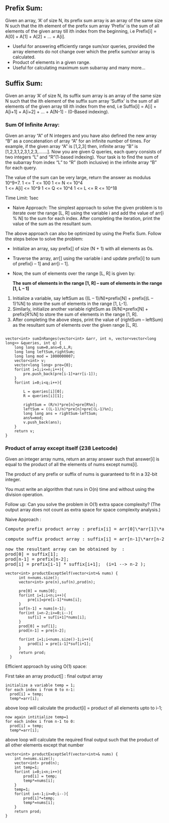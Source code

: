 ## Prefix Sum:
  Given an array, ‘A’ of size N, its prefix sum array is an array of the same size N such that the ith element of the prefix sum array ‘Prefix’ is the sum of all elements of the given array till ith index from the beginning, i.e Prefix[i] = A[0] + A[1] + A[2] + … + A[i]. 
* Useful for answering efficiently range sum/xor queries, provided the array elements do not change over which the prefix sum/xor array is calculated.
* Product of elements in a given range.
* Useful for calculating maximum sum subarray and many more...

## Suffix Sum:
Given an array ‘A’ of size N, its suffix sum array is an array of the same size N such that the ith element of the suffix sum array ‘Suffix’ is the sum of all elements of the given array till ith index from the end, i.e Suffix[i] = A[i] + A[i+1] + A[i+2] + … + A[N-1] - (0-Based indexing).



### Sum Of Infinite Array:
Given an array “A” of N integers and you have also defined the new array “B” as a concatenation of array “A” for an infinite number of times.
For example, if the given array “A” is [1,2,3] then, infinite array “B” is [1,2,3,1,2,3,1,2,3,.......].
Now you are given Q queries, each query consists of two integers “L“ and “R”(1-based indexing). Your task is to find the sum of the subarray from index “L” to “R” (both inclusive) in the infinite array “B” for each query.

The value of the sum can be very large, return the answer as modulus 10^9+7.
1 <= T <= 100
1 <= N <= 10^4   
1 <= A[i] <= 10^9
1 <= Q <= 10^4
1 <= L <= R <= 10^18

Time Limit: 1sec


- Naive Approach: 
The simplest approach to solve the given problem is to iterate over the range [L, R] using the variable i and add the value of arr[i % N] to the sum for each index. After completing the iteration, print the value of the sum as the resultant sum.

The above approach can also be optimized by using the Prefix Sum. Follow the steps below to solve the problem:

- Initialize an array, say prefix[] of size (N + 1) with all elements as 0s.
- Traverse the array, arr[] using the variable i and update prefix[i] to sum of prefix[i – 1] and arr[i – 1].
- Now, the sum of elements over the range [L, R] is given by:

    **The sum of elements in the range [1, R] – sum of elements in the range [1, L – 1]**

1. Initialize a variable, say leftSum as ((L – 1)/N)*prefix[N] + prefix[(L – 1)%N] to store the sum of elements in the range [1, L-1].
2. Similarly, initialize another variable rightSum as (R/N)*prefix[N] + prefix[R%N] to store the sum of elements in the range [1, R].
3. After completing the above steps, print the value of (rightSum – leftSum) as the resultant sum of elements over the given range [L, R].


```

vector<int> sumInRanges(vector<int> &arr, int n, vector<vector<long long>> &queries, int q) {
    long long sum=0,ans=0,L,R;
    long long leftSum,rightSum;
    long long mod = 1000000007;
    vector<int> v;
    vector<long long> pre={0};
    for(int i=1;i<=n;i++){
        pre.push_back(pre[i-1]+arr[i-1]);
    }
    for(int i=0;i<q;i++){
        
        L = queries[i][0];
        R = queries[i][1];
        
        rightSum = (R/n)*pre[n]+pre[R%n];
        leftSum = ((L-1)/n)*pre[n]+pre[(L-1)%n];
        long long ans = rightSum-leftSum;
        ans%=mod;
        v.push_back(ans);
    }
    return v;
}

```

### Product of array except itself (238 Leetcode)

Given an integer array nums, return an array answer such that answer[i] is equal to the product of all the elements of nums except nums[i].

The product of any prefix or suffix of nums is guaranteed to fit in a 32-bit integer.

You must write an algorithm that runs in O(n) time and without using the division operation.

Follow up: Can you solve the problem in O(1) extra space complexity? (The output array does not count as extra space for space complexity analysis.)

Naive Approach :
<pre>
Compute prefix product array : prefix[i] = arr[0]\*arr[1]\*arr[2]......arr[i];

compute suffix product array : suffix[i] = arr[n-1]\*arr[n-2]\*arr[n-3].....arr[i];

now the resultant array can be obtained by  : 
prod[0] = suffix[1];
prod[n-1] = prefix[n-2];
prod[i] = prefix[i-1] * suffix[i+1];  (i=1 --> n-2 );
</pre>

```
vector<int> productExceptSelf(vector<int>& nums) {
      int n=nums.size();
      vector<int> pre(n),suf(n),prod(n);
      
      pre[0] = nums[0];
      for(int i=1;i<n;i++){
          pre[i]=pre[i-1]*nums[i];
      }
      suf[n-1] = nums[n-1];
      for(int i=n-2;i>=0;i--){
          suf[i] = suf[i+1]*nums[i];
      }
      prod[0] = suf[1];
      prod[n-1] = pre[n-2];

      for(int i=1;i<nums.size()-1;i++){
          prod[i] = pre[i-1]*suf[i+1];
      }
      return prod;
  }

```

Efficient approach by using O(1) space:

First take an array product[]  :  final output array
```
initialize a variable temp = 1;
for each index i from 0 to n-1:
  prod[i] = temp;
  temp*=arr[i];
```

above loop will calculate the product[i] = product of all elements upto to i-1;

```
now again intitialize temp=1
for each index i from n-1 to 0:
  prod[i] = temp;
  temp*=arr[i];
```
  
above loop will calculate the required final output such that the product of all other elements except that number


```
vector<int> productExceptSelf(vector<int>& nums) {
    int n=nums.size();
    vector<int> prod(n);
    int temp=1;
    for(int i=0;i<n;i++){
        prod[i] = temp;
        temp*=nums[i];            
    }
    temp=1;
    for(int i=n-1;i>=0;i--){
        prod[i]*=temp;      
        temp*=nums[i];
    }
    return prod;
}
```

